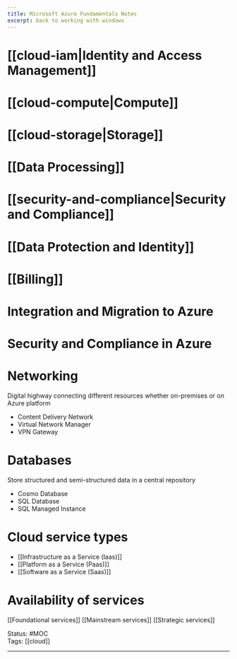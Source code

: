```yaml
---
title: Microsoft Azure Fundamentals Notes
excerpt: back to working with windows
---
```

# [[cloud-iam|Identity and Access Management]]

# [[cloud-compute|Compute]]

# [[cloud-storage|Storage]]

# [[Data Processing]]

# [[security-and-compliance|Security and Compliance]]
# [[Data Protection and Identity]]
# [[Billing]]

# Integration and Migration to Azure

# Security and Compliance in Azure
# Networking
Digital highway connecting different resources whether on-premises or on Azure platform
- Content Delivery Network
- Virtual Network Manager
- VPN Gateway
# Databases
Store structured and semi-structured data in a central repository
- Cosmo Database
- SQL Database
- SQL Managed Instance
# Cloud service types
- [[Infrastructure as a Service (laas)]]
- [[Platform as a Service (Paas)]]
- [[Software as a Service (Saas)]]
# Availability of services
[[Foundational services]]
[[Mainstream services]]
[[Strategic services]]

Status: #MOC  
Tags: [[cloud]]  

---

